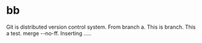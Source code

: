 # bb
Git is distributed version control system.
From branch a.
This is branch.
This a test.
merge --no-ff.
Inserting .....
